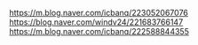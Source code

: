 <https://m.blog.naver.com/icbanq/223052067076>
https://blog.naver.com/windv24/221683766147
https://m.blog.naver.com/icbanq/222588844355

